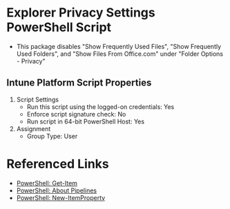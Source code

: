 # Explorer Privacy Settings PowerShell Script

* This package disables "Show Frequently Used Files", "Show Frequently Used Folders", and "Show Files From Office.com" under "Folder Options - Privacy"

## Intune Platform Script Properties

1. Script Settings 
    * Run this script using the logged-on credentials: Yes
    * Enforce script signature check: No
    * Run script in 64-bit PowerShell Host: Yes
2. Assignment
    * Group Type: User

# Referenced Links

* [PowerShell: Get-Item](https://learn.microsoft.com/en-us/powershell/module/microsoft.powershell.management/get-item?view=powershell-7.4)
* [PowerShell: About Pipelines](https://learn.microsoft.com/en-us/powershell/module/microsoft.powershell.core/about/about_pipelines?view=powershell-7.4)
* [PowerShell: New-ItemProperty](https://learn.microsoft.com/en-us/powershell/module/microsoft.powershell.management/new-itemproperty?view=powershell-7.4)